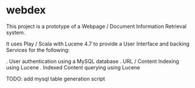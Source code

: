 webdex
======
This project is a prototype of a Webpage / Document Information Retrieval system.

It uses Play / Scala with Lucene 4.7 to provide a User Interface and backing Services for the following:

. User authentication using a MySQL database
. URL / Content Indexing using Lucene
. Indexed Content querying using Lucene

TODO:
add mysql table generation script

